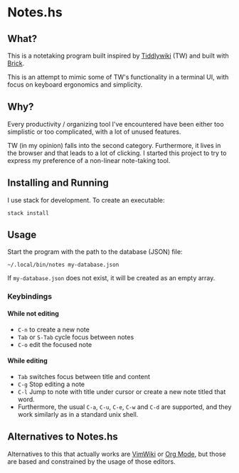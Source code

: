 # Notes.hs

## What?

This is a notetaking program built inspired by
[Tiddlywiki](https://tiddlywiki.com/) (TW) and built with
[Brick](https://github.com/jtdaugherty/brick).

This is an attempt to mimic some of TW's functionality in a terminal UI, with
focus on keyboard ergonomics and simplicity.

## Why?

Every productivity / organizing tool I've encountered have been either too
simplistic or too complicated, with a lot of unused features.

TW (in my opinion) falls into the second category. Furthermore, it lives in the browser and
that leads to a lot of clicking. I started this project to try to express my
preference of a non-linear note-taking tool.

## Installing and Running

I use stack for development. To create an executable:
```
stack install
```

## Usage

Start the program with the path to the database (JSON) file:

```
~/.local/bin/notes my-database.json
```

If `my-database.json` does not exist, it will be created as an empty array.

### Keybindings

#### While not editing

* `C-n` to create a new note
* `Tab` or `S-Tab` cycle focus between notes
* `C-o` edit the focused note

#### While editing

* `Tab` switches focus between title and content
* `C-g` Stop editing a note
* `C-l` Jump to note with title under cursor or create a new note titled that
  word.
* Furthermore, the usual `C-a`, `C-u`, `C-e`, `C-w` and `C-d` are supported,
  and they work similarly as in a standard unix shell.

## Alternatives to Notes.hs

Alternatives to this that actually works are
[VimWiki](https://github.com/vimwiki/vimwiki#key-bindings) or [Org
Mode](https://orgmode.org/), but those are based and constrained by the usage
of those editors.


